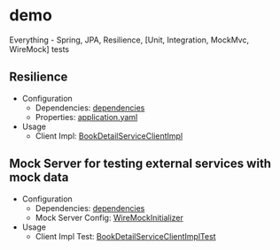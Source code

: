 # demo
Everything - Spring, JPA, Resilience, [Unit, Integration, MockMvc, WireMock] tests

## Resilience
* Configuration
  * Dependencies: [dependencies](https://github.com/lavkherwa/demo/blob/main/pom.xml#L50)
  * Properties: [application.yaml](https://github.com/lavkherwa/demo/blob/main/src/main/resources/application.yaml#L4)
* Usage
  * Client Impl: [BookDetailServiceClientImpl](https://github.com/lavkherwa/demo/blob/main/src/main/java/com/example/demo/client/impl/BookDetailServiceClientImpl.java#L34)

## Mock Server for testing external services with mock data
* Configuration
  * Dependencies: [dependencies](https://github.com/lavkherwa/demo/blob/main/pom.xml#L83)
  * Mock Server Config: [WireMockInitializer](https://github.com/lavkherwa/demo/blob/main/src/test/java/com/example/demo/client/config/WireMockInitializer.java)
* Usage
  * Client Impl Test: [BookDetailServiceClientImplTest](https://github.com/lavkherwa/demo/blob/main/src/test/java/com/example/demo/client/impl/BookDetailServiceClientImplTest.java#L21)
